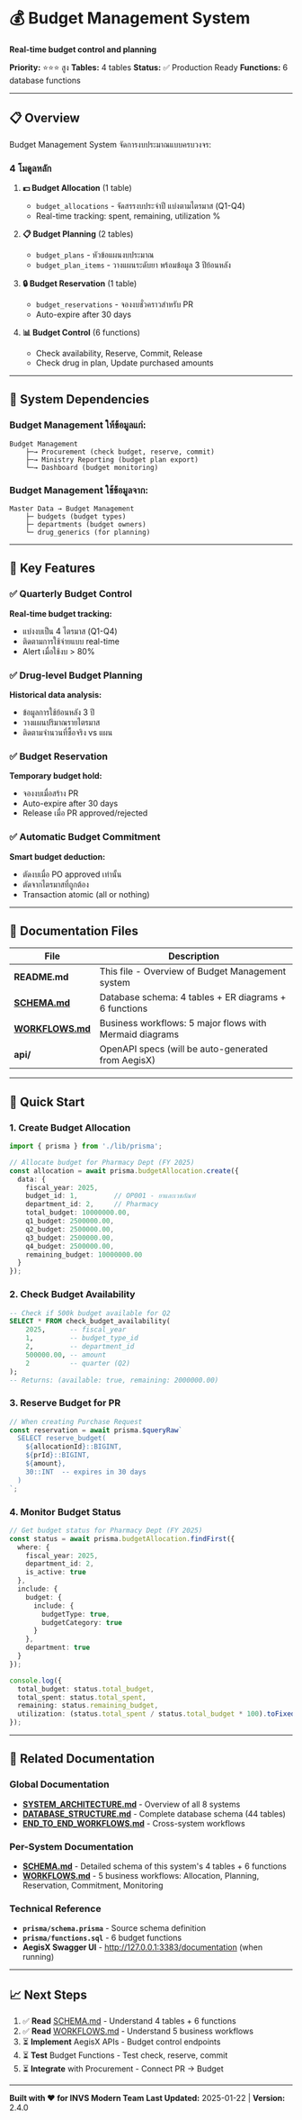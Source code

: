 # 💰 Budget Management System

**Real-time budget control and planning**

**Priority:** ⭐⭐⭐ สูง
**Tables:** 4 tables
**Status:** ✅ Production Ready
**Functions:** 6 database functions

---

## 📋 Overview

Budget Management System จัดการงบประมาณแบบครบวงจร:

### 4 โมดูลหลัก

1. **💵 Budget Allocation** (1 table)
   - `budget_allocations` - จัดสรรงบประจำปี แบ่งตามไตรมาส (Q1-Q4)
   - Real-time tracking: spent, remaining, utilization %

2. **📋 Budget Planning** (2 tables)
   - `budget_plans` - หัวข้อแผนงบประมาณ
   - `budget_plan_items` - วางแผนระดับยา พร้อมข้อมูล 3 ปีย้อนหลัง

3. **🔒 Budget Reservation** (1 table)
   - `budget_reservations` - จองงบชั่วคราวสำหรับ PR
   - Auto-expire after 30 days

4. **📊 Budget Control** (6 functions)
   - Check availability, Reserve, Commit, Release
   - Check drug in plan, Update purchased amounts

---

## 🔗 System Dependencies

### Budget Management ให้ข้อมูลแก่:

```
Budget Management
    ├─→ Procurement (check budget, reserve, commit)
    ├─→ Ministry Reporting (budget plan export)
    └─→ Dashboard (budget monitoring)
```

### Budget Management ใช้ข้อมูลจาก:

```
Master Data → Budget Management
    ├─ budgets (budget types)
    ├─ departments (budget owners)
    └─ drug_generics (for planning)
```

---

## 🎯 Key Features

### ✅ Quarterly Budget Control

**Real-time budget tracking:**
- แบ่งงบเป็น 4 ไตรมาส (Q1-Q4)
- ติดตามการใช้จ่ายแบบ real-time
- Alert เมื่อใช้งบ > 80%

### ✅ Drug-level Budget Planning

**Historical data analysis:**
- ข้อมูลการใช้ย้อนหลัง 3 ปี
- วางแผนปริมาณรายไตรมาส
- ติดตามจำนวนที่ซื้อจริง vs แผน

### ✅ Budget Reservation

**Temporary budget hold:**
- จองงบเมื่อสร้าง PR
- Auto-expire after 30 days
- Release เมื่อ PR approved/rejected

### ✅ Automatic Budget Commitment

**Smart budget deduction:**
- ตัดงบเมื่อ PO approved เท่านั้น
- ตัดจากไตรมาสที่ถูกต้อง
- Transaction atomic (all or nothing)

---

## 📂 Documentation Files

| File | Description |
|------|-------------|
| **README.md** | This file - Overview of Budget Management system |
| **[SCHEMA.md](SCHEMA.md)** | Database schema: 4 tables + ER diagrams + 6 functions |
| **[WORKFLOWS.md](WORKFLOWS.md)** | Business workflows: 5 major flows with Mermaid diagrams |
| **api/** | OpenAPI specs (will be auto-generated from AegisX) |

---

## 🎯 Quick Start

### 1. Create Budget Allocation

```typescript
import { prisma } from './lib/prisma';

// Allocate budget for Pharmacy Dept (FY 2025)
const allocation = await prisma.budgetAllocation.create({
  data: {
    fiscal_year: 2025,
    budget_id: 1,         // OP001 - ยาและเวชภัณฑ์
    department_id: 2,     // Pharmacy
    total_budget: 10000000.00,
    q1_budget: 2500000.00,
    q2_budget: 2500000.00,
    q3_budget: 2500000.00,
    q4_budget: 2500000.00,
    remaining_budget: 10000000.00
  }
});
```

### 2. Check Budget Availability

```sql
-- Check if 500k budget available for Q2
SELECT * FROM check_budget_availability(
    2025,      -- fiscal_year
    1,         -- budget_type_id
    2,         -- department_id
    500000.00, -- amount
    2          -- quarter (Q2)
);
-- Returns: (available: true, remaining: 2000000.00)
```

### 3. Reserve Budget for PR

```typescript
// When creating Purchase Request
const reservation = await prisma.$queryRaw`
  SELECT reserve_budget(
    ${allocationId}::BIGINT,
    ${prId}::BIGINT,
    ${amount},
    30::INT  -- expires in 30 days
  )
`;
```

### 4. Monitor Budget Status

```typescript
// Get budget status for Pharmacy Dept (FY 2025)
const status = await prisma.budgetAllocation.findFirst({
  where: {
    fiscal_year: 2025,
    department_id: 2,
    is_active: true
  },
  include: {
    budget: {
      include: {
        budgetType: true,
        budgetCategory: true
      }
    },
    department: true
  }
});

console.log({
  total_budget: status.total_budget,
  total_spent: status.total_spent,
  remaining: status.remaining_budget,
  utilization: (status.total_spent / status.total_budget * 100).toFixed(2) + '%'
});
```

---

## 🔗 Related Documentation

### Global Documentation
- **[SYSTEM_ARCHITECTURE.md](../../SYSTEM_ARCHITECTURE.md)** - Overview of all 8 systems
- **[DATABASE_STRUCTURE.md](../../DATABASE_STRUCTURE.md)** - Complete database schema (44 tables)
- **[END_TO_END_WORKFLOWS.md](../../END_TO_END_WORKFLOWS.md)** - Cross-system workflows

### Per-System Documentation
- **[SCHEMA.md](SCHEMA.md)** - Detailed schema of this system's 4 tables + 6 functions
- **[WORKFLOWS.md](WORKFLOWS.md)** - 5 business workflows: Allocation, Planning, Reservation, Commitment, Monitoring

### Technical Reference
- **`prisma/schema.prisma`** - Source schema definition
- **`prisma/functions.sql`** - 6 budget functions
- **AegisX Swagger UI** - http://127.0.0.1:3383/documentation (when running)

---

## 📈 Next Steps

1. ✅ **Read** [SCHEMA.md](SCHEMA.md) - Understand 4 tables + 6 functions
2. ✅ **Read** [WORKFLOWS.md](WORKFLOWS.md) - Understand 5 business workflows
3. ⏳ **Implement** AegisX APIs - Budget control endpoints
4. ⏳ **Test** Budget Functions - Test check, reserve, commit
5. ⏳ **Integrate** with Procurement - Connect PR → Budget

---

**Built with ❤️ for INVS Modern Team**
**Last Updated:** 2025-01-22 | **Version:** 2.4.0
